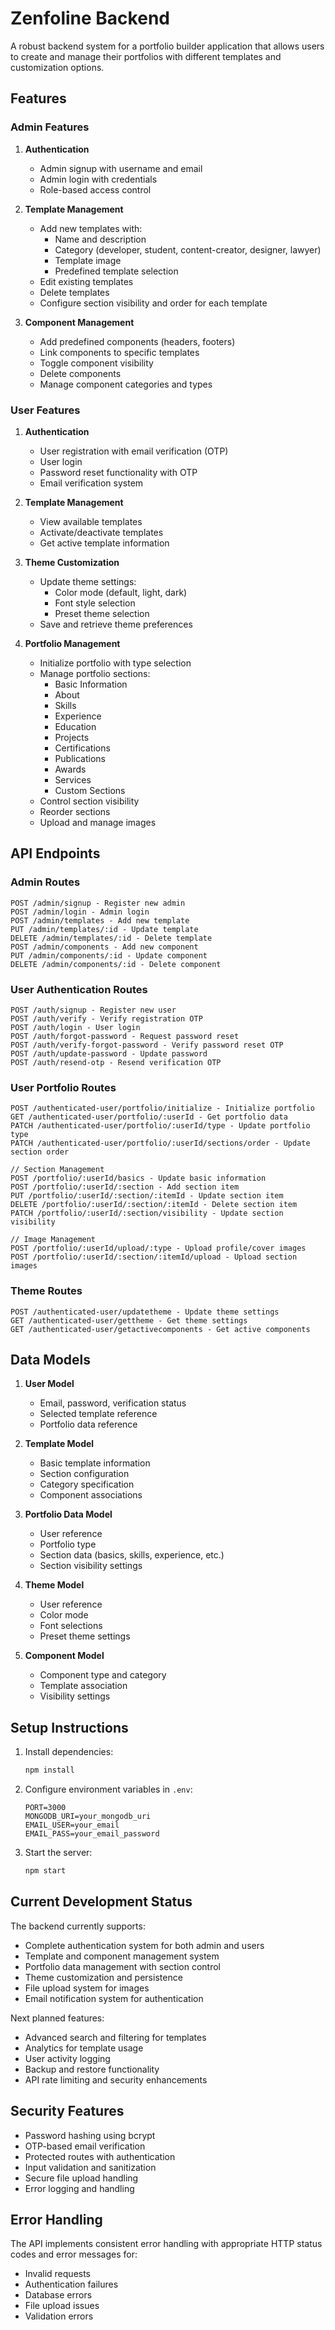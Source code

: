 # Zenfoline Backend

A robust backend system for a portfolio builder application that allows users to create and manage their portfolios with different templates and customization options.

## Features

### Admin Features

1. **Authentication**
   - Admin signup with username and email
   - Admin login with credentials
   - Role-based access control

2. **Template Management**
   - Add new templates with:
     - Name and description
     - Category (developer, student, content-creator, designer, lawyer)
     - Template image
     - Predefined template selection
   - Edit existing templates
   - Delete templates
   - Configure section visibility and order for each template

3. **Component Management**
   - Add predefined components (headers, footers)
   - Link components to specific templates
   - Toggle component visibility
   - Delete components
   - Manage component categories and types

### User Features

1. **Authentication**
   - User registration with email verification (OTP)
   - User login
   - Password reset functionality with OTP
   - Email verification system

2. **Template Management**
   - View available templates
   - Activate/deactivate templates
   - Get active template information

3. **Theme Customization**
   - Update theme settings:
     - Color mode (default, light, dark)
     - Font style selection
     - Preset theme selection
   - Save and retrieve theme preferences

4. **Portfolio Management**
   - Initialize portfolio with type selection
   - Manage portfolio sections:
     - Basic Information
     - About
     - Skills
     - Experience
     - Education
     - Projects
     - Certifications
     - Publications
     - Awards
     - Services
     - Custom Sections
   - Control section visibility
   - Reorder sections
   - Upload and manage images

## API Endpoints

### Admin Routes

```
POST /admin/signup - Register new admin
POST /admin/login - Admin login
POST /admin/templates - Add new template
PUT /admin/templates/:id - Update template
DELETE /admin/templates/:id - Delete template
POST /admin/components - Add new component
PUT /admin/components/:id - Update component
DELETE /admin/components/:id - Delete component
```

### User Authentication Routes

```
POST /auth/signup - Register new user
POST /auth/verify - Verify registration OTP
POST /auth/login - User login
POST /auth/forgot-password - Request password reset
POST /auth/verify-forgot-password - Verify password reset OTP
POST /auth/update-password - Update password
POST /auth/resend-otp - Resend verification OTP
```

### User Portfolio Routes

```
POST /authenticated-user/portfolio/initialize - Initialize portfolio
GET /authenticated-user/portfolio/:userId - Get portfolio data
PATCH /authenticated-user/portfolio/:userId/type - Update portfolio type
PATCH /authenticated-user/portfolio/:userId/sections/order - Update section order

// Section Management
POST /portfolio/:userId/basics - Update basic information
POST /portfolio/:userId/:section - Add section item
PUT /portfolio/:userId/:section/:itemId - Update section item
DELETE /portfolio/:userId/:section/:itemId - Delete section item
PATCH /portfolio/:userId/:section/visibility - Update section visibility

// Image Management
POST /portfolio/:userId/upload/:type - Upload profile/cover images
POST /portfolio/:userId/:section/:itemId/upload - Upload section images
```

### Theme Routes

```
POST /authenticated-user/updatetheme - Update theme settings
GET /authenticated-user/gettheme - Get theme settings
GET /authenticated-user/getactivecomponents - Get active components
```

## Data Models

1. **User Model**
   - Email, password, verification status
   - Selected template reference
   - Portfolio data reference

2. **Template Model**
   - Basic template information
   - Section configuration
   - Category specification
   - Component associations

3. **Portfolio Data Model**
   - User reference
   - Portfolio type
   - Section data (basics, skills, experience, etc.)
   - Section visibility settings

4. **Theme Model**
   - User reference
   - Color mode
   - Font selections
   - Preset theme settings

5. **Component Model**
   - Component type and category
   - Template association
   - Visibility settings

## Setup Instructions

1. Install dependencies:
   ```bash
   npm install
   ```

2. Configure environment variables in `.env`:
   ```
   PORT=3000
   MONGODB_URI=your_mongodb_uri
   EMAIL_USER=your_email
   EMAIL_PASS=your_email_password
   ```

3. Start the server:
   ```bash
   npm start
   ```

## Current Development Status

The backend currently supports:
- Complete authentication system for both admin and users
- Template and component management system
- Portfolio data management with section control
- Theme customization and persistence
- File upload system for images
- Email notification system for authentication

Next planned features:
- Advanced search and filtering for templates
- Analytics for template usage
- User activity logging
- Backup and restore functionality
- API rate limiting and security enhancements

## Security Features

- Password hashing using bcrypt
- OTP-based email verification
- Protected routes with authentication
- Input validation and sanitization
- Secure file upload handling
- Error logging and handling

## Error Handling

The API implements consistent error handling with appropriate HTTP status codes and error messages for:
- Invalid requests
- Authentication failures
- Database errors
- File upload issues
- Validation errors 